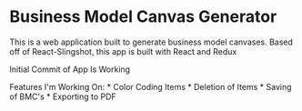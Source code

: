 # Business Model Canvas Generator

This is a web application built to generate business model canvases. Based off of React-Slingshot, this app is built with React and Redux

Initial Commit of App Is Working

Features I'm Working On:
    * Color Coding Items
    * Deletion of Items
    * Saving of BMC's
    * Exporting to PDF
